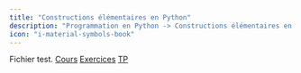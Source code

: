 ```yaml
---
title: "Constructions élémentaires en Python"
description: "Programmation en Python -> Constructions élémentaires en Python"
icon: "i-material-symbols-book"
---
```


Fichier test.
[Cours](./cours)
[Exercices](./exercices)
[TP](./tp)